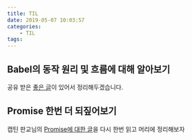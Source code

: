 ```yaml
---
title: TIL
date: 2019-05-07 10:03:57
categories:
    - TIL
tags:
---
```


## Babel의 동작 원리 및 흐름에 대해 알아보기

공유 받은 [좋은 글](https://moonformeli.tistory.com/28)이 있어서 정리해두겠습니다.

## Promise 한번 더 되짚어보기

캡틴 판교님의 [Promise에 대한 글](https://joshua1988.github.io/web-development/javascript/promise-for-beginners/)을 다시 한번 읽고 머리에 정리해보자

